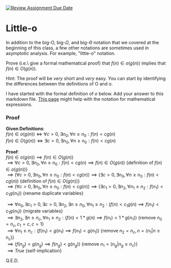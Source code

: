 [![Review Assignment Due Date](https://classroom.github.com/assets/deadline-readme-button-24ddc0f5d75046c5622901739e7c5dd533143b0c8e959d652212380cedb1ea36.svg)](https://classroom.github.com/a/wM4-KOzy)
# Little-o

In addition to the big-O, big-$\Omega$, and big-$\Theta$ notation that
we covered at the beginning of this class, a few other notations are sometimes
used in asymptotic analysis.  For example, "little-$o$" notation.

Prove (i.e.\ give a formal mathematical proof) that $f(n)\in o(g(n))$ implies
that $f(n)\in O(g(n))$.

Hint: The proof will be *very* short and *very* easy. You can start by
identifying the differences between the definitions of O and o.

I have started with the formal definition of $o$ below. Add your answer to this
markdown file. [This
page](https://docs.github.com/en/get-started/writing-on-github/working-with-advanced-formatting/writing-mathematical-expressions)
might help with the notation for mathematical expressions.

### Proof

__Given Definitions__: <br>
$f(n)\in o(g(n)) \iff \forall c>0, \exists n_0, \forall n\ge n_0: f(n) < c g(n)$<br>
$f(n)\in O(g(n)) \iff \exists c>0, \exists n_0, \forall n\ge n_0: f(n) < c g(n)$<br>

__Proof__:<br>
$f(n)\in o(g(n)) \implies f(n)\in O(g(n))$<br>
$\implies \forall c>0, \exists n_0, \forall n\ge n_0: f(n) < c g(n) \implies f(n)\in O(g(n))$ {definition of $f(n)\in o(g(n))$}<br>
$\implies (\forall c>0, \exists n_0, \forall n\ge n_0: f(n) < c g(n)) \implies (\exists c>0, \exists n_0, \forall n\ge n_0: f(n) < c g(n))$ {definition of $f(n)\in O(g(n))$}<br>
$\implies (\forall c>0, \exists n_0, \forall n\ge n_0: f(n) < c g(n)) \implies (\exists c_1>0, \exists n_2, \forall n_1\ge n_2: f(n_1) < c_1 g(n_1))$ {rename duplicate variables}

$\implies \forall n_0, \exists c_1>0, \exists c>0, \exists n_2, \exists n\ge n_0, \forall n_1\ge n_2: (f(n) < c_1 g(n) \implies f(n_1) < c_1 g(n_1))$ {migrate variables}<br>
$\implies \exists n_2, \exists n\ge n_c, \forall n_1\ge n_2: (f(n) < 1 * g(n) \implies f(n_1) < 1 * g(n_1))$ {remove $n_0 = n_c, c_1 = c, c = 1$}<br>
$\implies \forall n_1\ge n_c: (f(n_1) < g(n_1) \implies f(n_1) < g(n_1))$ {remove $n_2 = n_c, n = (n_1 | n\ge n_c$)}<br>
$\implies (f(n_g) < g(n_g) \implies f(n_g) < g(n_g))$ {remove $n_1 = (n_g | n_g\ge n_c)$}<br>
$\implies True$ {self-implication}<br>

Q.E.D.
